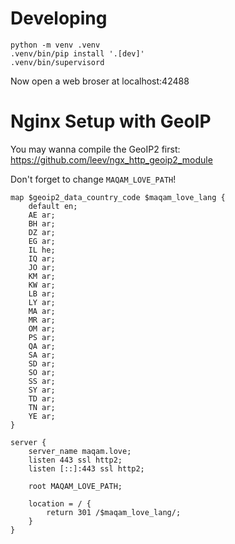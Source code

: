 # Developing
``` shell
python -m venv .venv
.venv/bin/pip install '.[dev]'
.venv/bin/supervisord
```

Now open a web broser at localhost:42488

# Nginx Setup with GeoIP
You may wanna compile the GeoIP2 first: https://github.com/leev/ngx_http_geoip2_module

Don't forget to change `MAQAM_LOVE_PATH`!

```
map $geoip2_data_country_code $maqam_love_lang {
    default en;
    AE ar;
    BH ar;
    DZ ar;
    EG ar;
    IL he;
    IQ ar;
    JO ar;
    KM ar;
    KW ar;
    LB ar;
    LY ar;
    MA ar;
    MR ar;
    OM ar;
    PS ar;
    QA ar;
    SA ar;
    SD ar;
    SO ar;
    SS ar;
    SY ar;
    TD ar;
    TN ar;
    YE ar;
}

server {
    server_name maqam.love;
    listen 443 ssl http2;
    listen [::]:443 ssl http2;

    root MAQAM_LOVE_PATH;

    location = / {
        return 301 /$maqam_love_lang/;
    }
}
```

